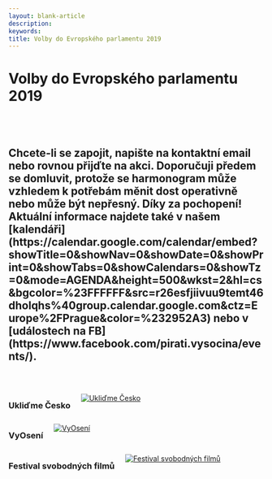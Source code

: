 ```yaml
---
layout: blank-article
description: 
keywords: 
title: Volby do Evropského parlamentu 2019
---
```


<div class="pce-hero pce-hero--entry">
    <div class="pce-hero__content">
        <h1 class="c-page-title">Volby do Evropského parlamentu 2019</h1><br><br>
        <h2 class="t-h4-alt">
          Chcete-li se zapojit, napište na kontaktní email nebo rovnou přijďte na akci. Doporučuji předem se domluvit, protože se harmonogram může vzhledem k potřebám měnit dost operativně nebo může být nepřesný. Díky za pochopení!           
          Aktuální informace najdete také v našem [kalendáři](https://calendar.google.com/calendar/embed?showTitle=0&showNav=0&showDate=0&showPrint=0&showTabs=0&showCalendars=0&showTz=0&mode=AGENDA&height=500&wkst=2&hl=cs&bgcolor=%23FFFFFF&src=r26esfjiivuu9temt46dholqhs%40group.calendar.google.com&ctz=Europe%2FPrague&color=%232952A3) nebo v [událostech na FB](https://www.facebook.com/pirati.vysocina/events/).
      </h2>
    </div>
</div>
<br>
<br>
<div class="o-section">
  <div class="row">
    <div class="columns medium-4">
      <div class="o-section-header o-section-header--bordered">
        <h3 class="o-section__heading t-h4-alt">Ukliďme Česko</h3>
      </div>
      <a href="/cinnost/uklidme-cesko/"><img src="https://raw.githubusercontent.com/pirati-web/vysocina.pirati.cz/master/assets/img/uklidme.jpg" alt="Ukliďme Česko" style="margin:10px 0px"></a>
    </div>
    <div class="columns medium-4">
      <div class="o-section-header o-section-header--bordered">
        <h3 class="o-section__heading t-h4-alt">VyOsení</h3>
      </div>
      <a href="/cinnost/vyoseni/"><img src="https://raw.githubusercontent.com/pirati-web/vysocina.pirati.cz/master/assets/img/vyoseni.jpg" alt="VyOsení" style="margin:10px 0px"></a>
    </div>
    <div class="columns medium-4">
      <div class="o-section-header o-section-header--bordered">
        <h3 class="o-section__heading t-h4-alt">Festival svobodných filmů</h3>
      </div>
      <a href="/cinnost/fsf/"><img src="https://raw.githubusercontent.com/pirati-web/vysocina.pirati.cz/master/assets/img/fsf.jpg" alt="Festival svobodných filmů" style="margin:10px 0px"></a>
    </div>
  </div>
</div>
